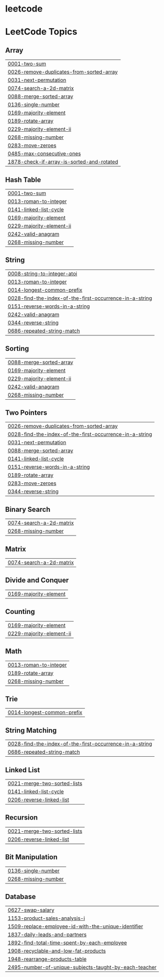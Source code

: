 # leetcode
<!---LeetCode Topics Start-->
# LeetCode Topics
## Array
|  |
| ------- |
| [0001-two-sum](https://github.com/lokesh2910v/leetcode/tree/master/0001-two-sum) |
| [0026-remove-duplicates-from-sorted-array](https://github.com/lokesh2910v/leetcode/tree/master/0026-remove-duplicates-from-sorted-array) |
| [0031-next-permutation](https://github.com/lokesh2910v/leetcode/tree/master/0031-next-permutation) |
| [0074-search-a-2d-matrix](https://github.com/lokesh2910v/leetcode/tree/master/0074-search-a-2d-matrix) |
| [0088-merge-sorted-array](https://github.com/lokesh2910v/leetcode/tree/master/0088-merge-sorted-array) |
| [0136-single-number](https://github.com/lokesh2910v/leetcode/tree/master/0136-single-number) |
| [0169-majority-element](https://github.com/lokesh2910v/leetcode/tree/master/0169-majority-element) |
| [0189-rotate-array](https://github.com/lokesh2910v/leetcode/tree/master/0189-rotate-array) |
| [0229-majority-element-ii](https://github.com/lokesh2910v/leetcode/tree/master/0229-majority-element-ii) |
| [0268-missing-number](https://github.com/lokesh2910v/leetcode/tree/master/0268-missing-number) |
| [0283-move-zeroes](https://github.com/lokesh2910v/leetcode/tree/master/0283-move-zeroes) |
| [0485-max-consecutive-ones](https://github.com/lokesh2910v/leetcode/tree/master/0485-max-consecutive-ones) |
| [1878-check-if-array-is-sorted-and-rotated](https://github.com/lokesh2910v/leetcode/tree/master/1878-check-if-array-is-sorted-and-rotated) |
## Hash Table
|  |
| ------- |
| [0001-two-sum](https://github.com/lokesh2910v/leetcode/tree/master/0001-two-sum) |
| [0013-roman-to-integer](https://github.com/lokesh2910v/leetcode/tree/master/0013-roman-to-integer) |
| [0141-linked-list-cycle](https://github.com/lokesh2910v/leetcode/tree/master/0141-linked-list-cycle) |
| [0169-majority-element](https://github.com/lokesh2910v/leetcode/tree/master/0169-majority-element) |
| [0229-majority-element-ii](https://github.com/lokesh2910v/leetcode/tree/master/0229-majority-element-ii) |
| [0242-valid-anagram](https://github.com/lokesh2910v/leetcode/tree/master/0242-valid-anagram) |
| [0268-missing-number](https://github.com/lokesh2910v/leetcode/tree/master/0268-missing-number) |
## String
|  |
| ------- |
| [0008-string-to-integer-atoi](https://github.com/lokesh2910v/leetcode/tree/master/0008-string-to-integer-atoi) |
| [0013-roman-to-integer](https://github.com/lokesh2910v/leetcode/tree/master/0013-roman-to-integer) |
| [0014-longest-common-prefix](https://github.com/lokesh2910v/leetcode/tree/master/0014-longest-common-prefix) |
| [0028-find-the-index-of-the-first-occurrence-in-a-string](https://github.com/lokesh2910v/leetcode/tree/master/0028-find-the-index-of-the-first-occurrence-in-a-string) |
| [0151-reverse-words-in-a-string](https://github.com/lokesh2910v/leetcode/tree/master/0151-reverse-words-in-a-string) |
| [0242-valid-anagram](https://github.com/lokesh2910v/leetcode/tree/master/0242-valid-anagram) |
| [0344-reverse-string](https://github.com/lokesh2910v/leetcode/tree/master/0344-reverse-string) |
| [0686-repeated-string-match](https://github.com/lokesh2910v/leetcode/tree/master/0686-repeated-string-match) |
## Sorting
|  |
| ------- |
| [0088-merge-sorted-array](https://github.com/lokesh2910v/leetcode/tree/master/0088-merge-sorted-array) |
| [0169-majority-element](https://github.com/lokesh2910v/leetcode/tree/master/0169-majority-element) |
| [0229-majority-element-ii](https://github.com/lokesh2910v/leetcode/tree/master/0229-majority-element-ii) |
| [0242-valid-anagram](https://github.com/lokesh2910v/leetcode/tree/master/0242-valid-anagram) |
| [0268-missing-number](https://github.com/lokesh2910v/leetcode/tree/master/0268-missing-number) |
## Two Pointers
|  |
| ------- |
| [0026-remove-duplicates-from-sorted-array](https://github.com/lokesh2910v/leetcode/tree/master/0026-remove-duplicates-from-sorted-array) |
| [0028-find-the-index-of-the-first-occurrence-in-a-string](https://github.com/lokesh2910v/leetcode/tree/master/0028-find-the-index-of-the-first-occurrence-in-a-string) |
| [0031-next-permutation](https://github.com/lokesh2910v/leetcode/tree/master/0031-next-permutation) |
| [0088-merge-sorted-array](https://github.com/lokesh2910v/leetcode/tree/master/0088-merge-sorted-array) |
| [0141-linked-list-cycle](https://github.com/lokesh2910v/leetcode/tree/master/0141-linked-list-cycle) |
| [0151-reverse-words-in-a-string](https://github.com/lokesh2910v/leetcode/tree/master/0151-reverse-words-in-a-string) |
| [0189-rotate-array](https://github.com/lokesh2910v/leetcode/tree/master/0189-rotate-array) |
| [0283-move-zeroes](https://github.com/lokesh2910v/leetcode/tree/master/0283-move-zeroes) |
| [0344-reverse-string](https://github.com/lokesh2910v/leetcode/tree/master/0344-reverse-string) |
## Binary Search
|  |
| ------- |
| [0074-search-a-2d-matrix](https://github.com/lokesh2910v/leetcode/tree/master/0074-search-a-2d-matrix) |
| [0268-missing-number](https://github.com/lokesh2910v/leetcode/tree/master/0268-missing-number) |
## Matrix
|  |
| ------- |
| [0074-search-a-2d-matrix](https://github.com/lokesh2910v/leetcode/tree/master/0074-search-a-2d-matrix) |
## Divide and Conquer
|  |
| ------- |
| [0169-majority-element](https://github.com/lokesh2910v/leetcode/tree/master/0169-majority-element) |
## Counting
|  |
| ------- |
| [0169-majority-element](https://github.com/lokesh2910v/leetcode/tree/master/0169-majority-element) |
| [0229-majority-element-ii](https://github.com/lokesh2910v/leetcode/tree/master/0229-majority-element-ii) |
## Math
|  |
| ------- |
| [0013-roman-to-integer](https://github.com/lokesh2910v/leetcode/tree/master/0013-roman-to-integer) |
| [0189-rotate-array](https://github.com/lokesh2910v/leetcode/tree/master/0189-rotate-array) |
| [0268-missing-number](https://github.com/lokesh2910v/leetcode/tree/master/0268-missing-number) |
## Trie
|  |
| ------- |
| [0014-longest-common-prefix](https://github.com/lokesh2910v/leetcode/tree/master/0014-longest-common-prefix) |
## String Matching
|  |
| ------- |
| [0028-find-the-index-of-the-first-occurrence-in-a-string](https://github.com/lokesh2910v/leetcode/tree/master/0028-find-the-index-of-the-first-occurrence-in-a-string) |
| [0686-repeated-string-match](https://github.com/lokesh2910v/leetcode/tree/master/0686-repeated-string-match) |
## Linked List
|  |
| ------- |
| [0021-merge-two-sorted-lists](https://github.com/lokesh2910v/leetcode/tree/master/0021-merge-two-sorted-lists) |
| [0141-linked-list-cycle](https://github.com/lokesh2910v/leetcode/tree/master/0141-linked-list-cycle) |
| [0206-reverse-linked-list](https://github.com/lokesh2910v/leetcode/tree/master/0206-reverse-linked-list) |
## Recursion
|  |
| ------- |
| [0021-merge-two-sorted-lists](https://github.com/lokesh2910v/leetcode/tree/master/0021-merge-two-sorted-lists) |
| [0206-reverse-linked-list](https://github.com/lokesh2910v/leetcode/tree/master/0206-reverse-linked-list) |
## Bit Manipulation
|  |
| ------- |
| [0136-single-number](https://github.com/lokesh2910v/leetcode/tree/master/0136-single-number) |
| [0268-missing-number](https://github.com/lokesh2910v/leetcode/tree/master/0268-missing-number) |
## Database
|  |
| ------- |
| [0627-swap-salary](https://github.com/lokesh2910v/leetcode/tree/master/0627-swap-salary) |
| [1153-product-sales-analysis-i](https://github.com/lokesh2910v/leetcode/tree/master/1153-product-sales-analysis-i) |
| [1509-replace-employee-id-with-the-unique-identifier](https://github.com/lokesh2910v/leetcode/tree/master/1509-replace-employee-id-with-the-unique-identifier) |
| [1837-daily-leads-and-partners](https://github.com/lokesh2910v/leetcode/tree/master/1837-daily-leads-and-partners) |
| [1892-find-total-time-spent-by-each-employee](https://github.com/lokesh2910v/leetcode/tree/master/1892-find-total-time-spent-by-each-employee) |
| [1908-recyclable-and-low-fat-products](https://github.com/lokesh2910v/leetcode/tree/master/1908-recyclable-and-low-fat-products) |
| [1948-rearrange-products-table](https://github.com/lokesh2910v/leetcode/tree/master/1948-rearrange-products-table) |
| [2495-number-of-unique-subjects-taught-by-each-teacher](https://github.com/lokesh2910v/leetcode/tree/master/2495-number-of-unique-subjects-taught-by-each-teacher) |
<!---LeetCode Topics End-->
